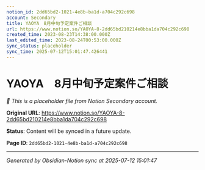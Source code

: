 ```yaml
---
notion_id: 2dd65bd2-1021-4e8b-ba1d-a704c292c698
account: Secondary
title: YAOYA　8月中旬予定案件ご相談
url: https://www.notion.so/YAOYA-8-2dd65bd210214e8bba1da704c292c698
created_time: 2023-08-23T14:38:00.000Z
last_edited_time: 2023-08-24T00:53:00.000Z
sync_status: placeholder
sync_time: 2025-07-12T15:01:47.426441
---
```


# YAOYA　8月中旬予定案件ご相談

*🔄 This is a placeholder file from Notion Secondary account.*

**Original URL**: https://www.notion.so/YAOYA-8-2dd65bd210214e8bba1da704c292c698

**Status**: Content will be synced in a future update.

**Page ID**: `2dd65bd2-1021-4e8b-ba1d-a704c292c698`

---

*Generated by Obsidian-Notion sync at 2025-07-12 15:01:47*
